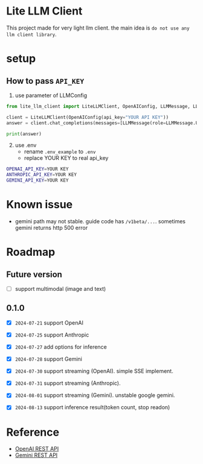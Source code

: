 # Lite LLM Client

This project made for very light llm client.
the main idea is `do not use any llm client library`.

# setup

## How to pass `API_KEY`

1. use parameter of LLMConfig
```python
from lite_llm_client import LiteLLMClient, OpenAIConfig, LLMMessage, LLMMessageRole

client = LiteLLMClient(OpenAIConfig(api_key="YOUR API KEY"))
answer = client.chat_completions(messages=[LLMMessage(role=LLMMessage.USER, content="hello ai?")])

print(answer)
```
2. use .env
    - rename `.env_example` to `.env`
    - replace YOUR KEY to real api_key

```bash
OPENAI_API_KEY=YOUR KEY
ANTHROPIC_API_KEY=YOUR KEY
GEMINI_API_KEY=YOUR KEY
```


# Known issue

- gemini path may not stable. guide code has `/v1beta/...`. sometimes gemini returns http 500 error

# Roadmap

## Future version
- [ ] support multimodal (image and text)

## 0.1.0
- [x] `2024-07-21` support OpenAI
- [x] `2024-07-25` support Anthropic
- [x] `2024-07-27` add options for inference
- [x] `2024-07-28` support Gemini
- [x] `2024-07-30` support streaming (OpenAI). simple SSE implement.
- [x] `2024-07-31` support streaming (Anthropic).
- [x] `2024-08-01` support streaming (Gemini). unstable google gemini.
- [x] `2024-08-13` support inference result(token count, stop readon)



# Reference

- [OpenAI REST API](https://platform.openai.com/docs/api-reference/chat/create)
- [Gemini REST API](https://ai.google.dev/gemini-api/docs/get-started/tutorial?lang=rest)